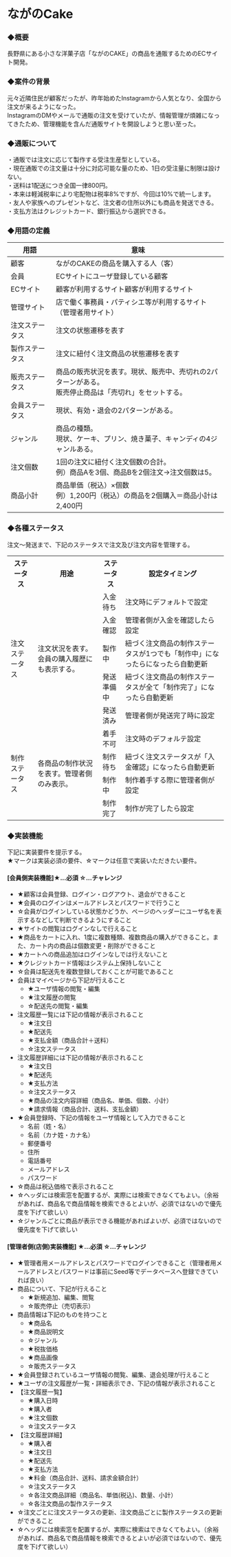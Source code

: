 # ながのCake

### ◆概要
長野県にある小さな洋菓子店「ながのCAKE」の商品を通販するためのECサイト開発。

### ◆案件の背景
元々近隣住民が顧客だったが、昨年始めたInstagramから人気となり、全国から注文が来るようになった。  
InstagramのDMやメールで通販の注文を受けていたが、情報管理が煩雑になってきたため、管理機能を含んだ通販サイトを開設しようと思い至った。

### ◆通販について
・通販では注文に応じて製作する受注生産型としている。  
・現在通販での注文量は十分に対応可能な量のため、1日の受注量に制限は設けない。  
・送料は1配送につき全国一律800円。  
・本来は軽減税率により宅配物は税率8%ですが、今回は10%で統一します。  
・友人や家族へのプレゼントなど、注文者の住所以外にも商品を発送できる。  
・支払方法はクレジットカード、銀行振込から選択できる。  

### ◆用語の定義
|  用語  |  意味 |
| ---- | ---- |
|  顧客  |  ながのCAKEの商品を購入する人（客）  |
|  会員  |  ECサイトにユーザ登録している顧客  |
|  ECサイト  |  顧客が利用するサイト顧客が利用するサイト  |
|  管理サイト  |  店で働く事務員・パティシエ等が利用するサイト（管理者用サイト）  |
|  注文ステータス  |  注文の状態遷移を表す  |
|  製作ステータス  |  注文に紐付く注文商品の状態遷移を表す  |
|  販売ステータス  |  商品の販売状況を表す。現状、販売中、売切れの2パターンがある。<br>販売停止商品は「売切れ」をセットする。  |
|  会員ステータス  |  現状、有効・退会の2パターンがある。  |
|  ジャンル  |  商品の種類。<br>現状、ケーキ、プリン、焼き菓子、キャンディの4ジャンルある。  |
|  注文個数  |  1回の注文に紐付く注文個数の合計。<br>例）商品Aを3個、商品Bを2個注文→注文個数は5。  |
|  商品小計  |  商品単価（税込）×個数<br>例）1,200円（税込）の商品を2個購入＝商品小計は2,400円  |

### ◆各種ステータス
注文〜発送まで、下記のステータスで注文及び注文内容を管理する。
<table>
  <tr>
    <th>ステータス</th>
    <th>用途</th>
    <th>ステータス</th>
    <th>設定タイミング</th>
  </tr>
  <tr>
    <td rowspan=5>注文ステータス</td>
    <td rowspan=5>注文状況を表す。会員の購入履歴にも表示する。</td>
    <td>入金待ち</td>
    <td>注文時にデフォルトで設定</td>
  </tr>
  <tr>
    <td>入金確認</td>
    <td>管理者側が入金を確認したら設定</td>
  </tr>
  <tr>
    <td>製作中</td>
    <td>紐づく注文商品の制作ステータスが1つでも「制作中」になったらになったら自動更新</td>
  </tr>
  <tr>
    <td>発送準備中</td>
    <td>紐づく注文商品の制作ステータスが全て「制作完了」になったら自動更新</td>
  </tr>
  <tr>
    <td>発送済み</td>
    <td>管理者側が発送完了時に設定</td>
  </tr>
  <tr>
    <td rowspan=4>制作ステータス</td>
    <td rowspan=4>各商品の制作状況を表す。管理者側のみ表示。</td>
    <td>着手不可</td>
    <td>注文時のデフォルテ設定</td>
  </tr>
  <tr>
    <td>制作待ち</td>
    <td>紐づく注文ステータスが「入金確認」になったら自動更新</td>
  </tr>
  <tr>
    <td>制作中</td>
    <td>制作着手する際に管理者側が設定</td>
  </tr>
  <tr>
    <td>制作完了</td>
    <td>制作が完了したら設定</td>
  </tr>
</table>

### ◆実装機能
下記に実装要件を提示する。  
★マークは実装必須の要件、☆マークは任意で実装いただきたい要件。

#### [会員側実装機能]★...必須 ☆...チャレンジ
- ★顧客は会員登録、ログイン・ログアウト、退会ができること  
- ★会員のログインはメールアドレスとパスワードで行うこと  
- ☆会員がログインしている状態かどうか、ページのヘッダーにユーザ名を表示するなどして判断できるようにすること  
- ★サイトの閲覧はログインなしで行えること  
- ★商品をカートに入れ、1度に複数種類、複数商品の購入ができること。また、カート内の商品は個数変更・削除ができること  
- ★カートへの商品追加はログインなしでは行えないこと  
- ★クレジットカード情報はシステム上保持しないこと  
- ☆会員は配送先を複数登録しておくことが可能であること  
- 会員はマイページから下記が行えること  
    - ★ユーザ情報の閲覧・編集  
    - ★注文履歴の閲覧  
    - ☆配送先の閲覧・編集  
- 注文履歴一覧には下記の情報が表示されること  
    - ★注文日  
    - ★配送先  
    - ★支払金額（商品合計＋送料）  
    - ☆注文ステータス  
- 注文履歴詳細には下記の情報が表示されること  
    - ★注文日  
    - ★配送先  
    - ★支払方法  
    - ☆注文ステータス  
    - ★商品の注文内容詳細（商品名、単価、個数、小計）  
    - ★請求情報（商品合計、送料、支払金額）  
- ★会員登録時、下記の情報をユーザ情報として入力できること  
    - 名前（姓・名）  
    - 名前（カナ姓・カナ名）  
    - 郵便番号  
    - 住所  
    - 電話番号  
    - メールアドレス  
    - パスワード  
- ☆商品は税込価格で表示されること  
- ☆ヘッダには検索窓を配置するが、実際には検索できなくてもよい。（余裕があれば、商品名で商品情報を検索できるとよいが、必須ではないので優先度を下げて欲しい）  
- ☆ジャンルごとに商品が表示できる機能があればよいが、必須ではないので優先度を下げて欲しい  

#### [管理者側(店側)実装機能] ★...必須 ☆...チャレンジ
- ★管理者用メールアドレスとパスワードでログインできること（管理者用メールアドレスとパスワードは事前にSeed等でデータベースへ登録できていれば良い）  
- 商品について、下記が行えること  
    - ★新規追加、編集、閲覧  
    - ☆販売停止（売切表示）  
- 商品情報は下記のものを持つこと  
    - ★商品名  
    - ★商品説明文  
    - ☆ジャンル  
    - ★税抜価格  
    - ★商品画像  
    - ☆販売ステータス  
- ★会員登録されているユーザ情報の閲覧、編集、退会処理が行えること  
- ★ユーザの注文履歴が一覧・詳細表示でき、下記の情報が表示されること  
 - 【注文履歴一覧】  
    - ★購入日時  
    - ★購入者  
    - ★注文個数  
    - ☆注文ステータス  
 - 【注文履歴詳細】  
    - ★購入者  
    - ★注文日  
    - ★配送先  
    - ★支払方法  
    - ★料金（商品合計、送料、請求金額合計）  
    - ☆注文ステータス  
    - ☆各注文商品詳細（商品名、単価(税込)、数量、小計）  
    - ☆各注文商品の製作ステータス  
- ☆注文ごとに注文ステータスの更新、注文商品ごとに製作ステータスの更新ができること  
- ☆ヘッダには検索窓を配置するが、実際に検索はできなくてもよい。（余裕があれば、商品名で商品情報を検索できるとよいが必須ではないので、優先度を下げて欲しい）
